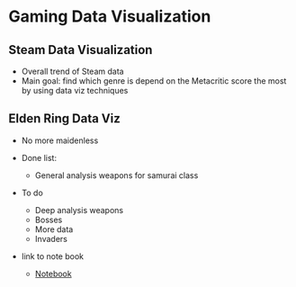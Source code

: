 # Gaming Data Visualization

## Steam Data Visualization 
- Overall trend of Steam data
- Main goal: find which genre is depend on the Metacritic score the most by using data viz techniques

## Elden Ring Data Viz
-  No more maidenless

-  Done list:

   -  General analysis weapons for samurai class

-  To do
   -  Deep analysis weapons
   -  Bosses
   -  More data
   -  Invaders

- link to note book
  - [Notebook](https://github.com/jenlcmc/Elden-Ring-Data-Viz/blob/main/elden-ring-data/notebook.md)

